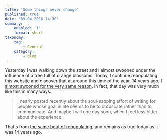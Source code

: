 ```yaml
---
title: 'Some things never change'
published: true
date: '09-04-2016 14:30'
summary:
    enabled: '1'
    format: short
taxonomy:
    tag:
        - General
    category:
        - blog
---
```


Yesterday I was walking down the street and I almost swooned under the influence of a tree full of orange blossoms. Today, I continue repopulating this website and discover that at around this time of the year, 14 years ago, [I almost swooned for the very same reason](http://Jeremycherfas.net/blog/special-orange-blossom). In fact, that day was very much like this in many ways.

> I nearly posted recently about the soul-sapping effort of writing for people whose goal in life seems to be to obfuscate rather than to communicate. And maybe I will one day soon, when I feel less bitter about the experience.

That's from [the same bout of repopulating](https://Jeremycherfas.net/blog/sad-and-neglected), and remains as true today as it was 14 years ago.